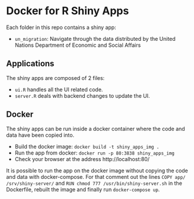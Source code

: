 # Docker for R Shiny Apps

Each folder in this repo contains a shiny app:

* `un_migration`: Navigate through the data distributed by the United Nations Department of Economic and Social Affairs

## Applications

The shiny apps are composed of 2 files:
* `ui.R` handles all the UI related code.
* `server.R` deals with backend changes to update the UI.

## Docker

The shiny apps can be run inside a docker container where the code and data have been copied into.

* Build the docker image: `docker build -t shiny_apps_img .`
* Run the app from docker: `docker run -p 80:3838 shiny_apps_img`
* Check your browser at the address http://localhost:80/

It is possible to run the app on the docker image without copying the code and data with docker-compose. 
For that comment out the lines `COPY app/ /srv/shiny-server/` and `RUN chmod 777 /usr/bin/shiny-server.sh` in the Dockerfile, rebuilt the image and finally run `docker-compose up`.
